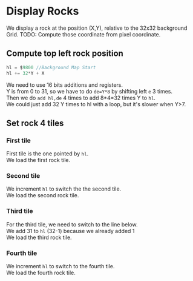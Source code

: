 # Display Rocks

We display a rock at the position (X,Y), relative to the 32x32 background Grid.
TODO: Compute those coordinate from pixel coordinate.

## Compute top left rock position

~~~C
hl = $9800 //Background Map Start
hl += 32*Y + X
~~~
We need to use 16 bits additions and registers.  
Y is from 0 to 31, so we have to do `de=Y*8` by shifting left `e` 3 times.   
Then we do `add hl,de` 4 times to add 8*4=32 times Y to `hl`.  
We could just add 32 Y times to hl with a loop, but it's slower when Y>7.

## Set rock 4 tiles

### First tile

First tile is the one pointed by `hl`.  
We load the first rock tile.

### Second tile

We increment `hl` to switch the the second tile.  
We load the second rock tile.

### Third tile
For the third tile, we need to switch to the line below.  
We add 31 to `hl` (32-1) because we already added 1  
We load the third rock tile.

### Fourth tile
We increment `hl` to switch to the fourth tile.  
We load the fourth rock tile.  

